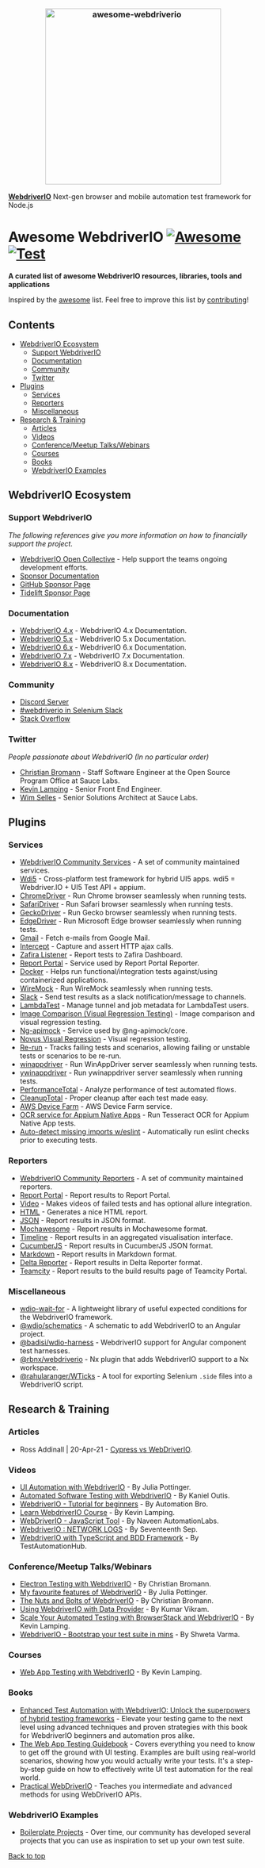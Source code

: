 <h3 align="center">
	<img width="355" src="https://raw.githubusercontent.com/webdriverio/awesome-webdriverio/main/.github/workflows/assets/awesome_webdriverio_branding.png" alt="awesome-webdriverio">
	<br>
</h3>

**[WebdriverIO](https://github.com/webdriverio/webdriverio)** Next-gen browser and mobile automation test framework for Node.js

# Awesome WebdriverIO [![Awesome](https://cdn.rawgit.com/sindresorhus/awesome/d7305f38d29fed78fa85652e3a63e154dd8e8829/media/badge.svg)](https://github.com/sindresorhus/awesome) [![Test](https://github.com/webdriverio/awesome-webdriverio/actions/workflows/test.yaml/badge.svg)](https://github.com/webdriverio/awesome-webdriverio/actions/workflows/test.yaml)

**A curated list of awesome WebdriverIO resources, libraries, tools and applications**

Inspired by the [awesome](https://awesome.re) list. Feel free to improve this list by [contributing](https://github.com/webdriverio/awesome-webdriverio/blob/master/contributing.md)!

<!--lint disable list-item-indent-->

## Contents

- [WebdriverIO Ecosystem](#webdriverio-ecosystem)
  - [Support WebdriverIO](#support-webdriverio)
  - [Documentation](#documentation)
  - [Community](#community)
  - [Twitter](#twitter)
- [Plugins](#plugins)
  - [Services](#services)
  - [Reporters](#reporters)
  - [Miscellaneous](#miscellaneous)
- [Research & Training](#research--training)
  - [Articles](#articles)
  - [Videos](#videos)
  - [Conference/Meetup Talks/Webinars](#conferencemeetup-talkswebinars)
  - [Courses](#courses)
  - [Books](#books)
  - [WebdriverIO Examples](#webdriverio-examples)

<!--lint disable list-item-indent-->

## WebdriverIO Ecosystem

### Support WebdriverIO

*The following references give you more information on how to financially support the project.*

- [WebdriverIO Open Collective](https://opencollective.com/webdriverio) - Help support the teams ongoing development efforts.
- [Sponsor Documentation](https://webdriver.io/docs/sponsor)
- [GitHub Sponsor Page](https://github.com/sponsors/webdriverio)
- [Tidelift Sponsor Page](https://tidelift.com/subscription/pkg/npm-webdriverio?utm_source=npm-webdriverio&utm_medium=github_sponsor_button)

### Documentation

- [WebdriverIO 4.x](http://v4.webdriver.io) - WebdriverIO 4.x Documentation.
- [WebdriverIO 5.x](http://v5.webdriver.io) - WebdriverIO 5.x Documentation.
- [WebdriverIO 6.x](http://v6.webdriver.io) - WebdriverIO 6.x Documentation.
- [WebdriverIO 7.x](http://v7.webdriver.io) - WebdriverIO 7.x Documentation.
- [WebdriverIO 8.x](http://v8.webdriver.io) - WebdriverIO 8.x Documentation.

### Community

- [Discord Server](https://discord.webdriver.io)
- [#webdriverio in Selenium Slack](https://seleniumhq.slack.com/join/shared_invite/zt-f7jwg1n7-RVw4v4sMA7Zjufira_~EVw)
- [Stack Overflow](http://stackoverflow.com/tags/webdriver-io)

### Twitter

*People passionate about WebdriverIO (In no particular order)*

- [Christian Bromann](https://twitter.com/bromann) - Staff Software Engineer at the Open Source Program Office at Sauce Labs.
- [Kevin Lamping](https://twitter.com/klamping) - Senior Front End Engineer.
- [Wim Selles](https://twitter.com/wswebcreation) - Senior Solutions Architect at Sauce Labs.

## Plugins

### Services

- [WebdriverIO Community Services](https://github.com/webdriverio-community?q=service) - A set of community maintained services.
- [Wdi5](https://github.com/js-soft/wdi5) - Cross-platform test framework for hybrid UI5 apps. wdi5 = Webdriver.IO + UI5 Test API + appium.
- [ChromeDriver](https://github.com/webdriverio-community/wdio-chromedriver-service) - Run Chrome browser seamlessly when running tests.
- [SafariDriver](https://github.com/webdriverio-community/wdio-safaridriver-service) - Run Safari browser seamlessly when running tests.
- [GeckoDriver](https://github.com/webdriverio-community/wdio-geckodriver-service) - Run Gecko browser seamlessly when running tests.
- [EdgeDriver](https://github.com/webdriverio-community/wdio-edgedriver-service) - Run Microsoft Edge browser seamlessly when running tests.
- [Gmail](https://github.com/webdriverio-community/wdio-gmail-service) - Fetch e-mails from Google Mail.
- [Intercept](https://github.com/webdriverio-community/wdio-intercept-service) - Capture and assert HTTP ajax calls.
- [Zafira Listener](https://github.com/shashidharus/wdio-zafira-listener-service) - Report tests to Zafira Dashboard.
- [Report Portal](https://github.com/borisosipov/wdio-reportportal-service) - Service used by Report Portal Reporter.
- [Docker](https://github.com/stsvilik/wdio-docker-service) - Helps run functional/integration tests against/using containerized applications.
- [WireMock](https://github.com/erwinheitzman/wdio-wiremock-service) - Run WireMock seamlessly when running tests.
- [Slack](https://github.com/carmenmitru/wdio-slack-service) - Send test results as a slack notification/message to channels.
- [LambdaTest](https://github.com/LambdaTest/wdio-lambdatest-service) - Manage tunnel and job metadata for LambdaTest users.
- [Image Comparison (Visual Regression Testing)](https://github.com/wswebcreation/wdio-image-comparison-service) - Image comparison and visual regression testing.
- [Ng-apimock](https://github.com/ng-apimock/webdriverio-plugin) - Service used by @ng-apimock/core.
- [Novus Visual Regression](https://github.com/Jnegrier/wdio-novus-visual-regression-service) - Visual regression testing.
- [Re-run](https://github.com/jwplayer/wdio-rerun-service) - Tracks failing tests and scenarios, allowing failing or unstable tests or scenarios to be re-run.
- [winappdriver](https://github.com/licanhua/wdio-winappdriver-service) - Run WinAppDriver server seamlessly when running tests.
- [ywinappdriver](https://github.com/licanhua/wdio-ywinappdriver-service) - Run ywinappdriver server seamlessly when running tests.
- [PerformanceTotal](https://github.com/tzurp/performance-total) - Analyze performance of test automated flows.
- [CleanupTotal](https://github.com/tzurp/cleanup-total) - Proper cleanup after each test made easy.
- [AWS Device Farm](https://github.com/awslabs/wdio-aws-device-farm-service) - AWS Device Farm service.
- [OCR service for Appium Native Apps](https://github.com/wswebcreation/wdio-ocr-service) - Run Tesseract OCR for Appium Native App tests.
- [Auto-detect missing imports w/eslint](https://github.com/jamesmortensen/wdio-eslinter-service) - Automatically run eslint checks prior to executing tests.

### Reporters

- [WebdriverIO Community Reporters](https://github.com/webdriverio-community?q=reporter) - A set of community maintained reporters.
- [Report Portal](https://github.com/borisosipov/wdio-reportportal-reporter) - Report results to Report Portal.
- [Video](https://github.com/presidenten/wdio-video-reporter) - Makes videos of failed tests and has optional allure integration.
- [HTML](https://github.com/rpii/wdio-html-reporter) - Generates a nice HTML report.
- [JSON](https://github.com/fijijavis/wdio-json-reporter) - Report results in JSON format.
- [Mochawesome](https://github.com/fijijavis/wdio-mochawesome-reporter) - Report results in Mochawesome format.
- [Timeline](https://github.com/QualityOps/wdio-timeline-reporter) - Report results in an aggregated visualisation interface.
- [CucumberJS](https://github.com/wswebcreation/wdio-cucumberjs-json-reporter) - Report results in CucumberJS JSON format.
- [Markdown](https://github.com/carmenmitru/wdio-markdown-reporter) - Report results in Markdown format.
- [Delta Reporter](https://github.com/delta-reporter/delta-reporter-wdio) - Report results in Delta Reporter format.
- [Teamcity](https://github.com/webdriverio-community/wdio-teamcity-reporter) - Report results to the build results page of Teamcity Portal.

### Miscellaneous

- [wdio-wait-for](https://github.com/webdriverio-community/wdio-wait-for) - A lightweight library of useful expected conditions for the WebdriverIO framework.
- [@wdio/schematics](https://github.com/webdriverio/webdriverio-schematics) - A schematic to add WebdriverIO to an Angular project.
- [@badisi/wdio-harness](https://github.com/Badisi/wdio-harness) - WebdriverIO support for Angular component test harnesses.
- [@rbnx/webdriverio](https://github.com/Roozenboom/rbnx/tree/main/packages/webdriverio) - Nx plugin that adds WebdriverIO support to a Nx workspace.
- [@rahularanger/WTicks](https://github.com/RahulARanger/WTicks) - A tool for exporting Selenium `.side` files into a WebdriverIO script.

## Research & Training

### Articles

- Ross Addinall | 20-Apr-21 - [Cypress vs WebDriverIO](https://vitaq.io/2021/04/20/cypress-vs-webdriverio).

### Videos

- [UI Automation with WebdriverIO](https://testautomationu.applitools.com/webdriverio-tutorial) - By Julia Pottinger.
- [Automated Software Testing with WebdriverIO](https://www.udemy.com/course/automated-software-testing-with-webdriverio/) - By Kaniel Outis.
- [WebdriverIO - Tutorial for beginners](https://www.youtube.com/watch?v=e8goAKb6CC0&list=PL6AdzyjjD5HBbt9amjf3wIVMaobb28ZYN) - By Automation Bro.
- [Learn WebdriverIO Course](https://www.youtube.com/watch?v=I5hRcPH5dx8&list=PL0y7qCn3hjLY6JvohBcmUHKHf_iOi8WuF&ab_channel=Front-endTestingwithKevin) - By Kevin Lamping.
- [WebDriverIO - JavaScript Tool](https://www.youtube.com/watch?v=7J3FnyEGXd4&list=PLFGoYjJG_fqqswF8qDdWNG3b-BtZfiqQn&ab_channel=NaveenAutomationLabs) - By Naveen AutomationLabs.
- [WebdriverIO : NETWORK LOGS](https://www.youtube.com/watch?v=Be9IPyxHmLs) - By Seventeenth Sep.
- [WebdriverIO with TypeScript and BDD Framework](https://www.youtube.com/watch?v=FnC--5WB8ow&list=PLGk7ftfMz7jbZcArQU894rAfo6B1PbXbG&ab_channel=TestAutomationHub) - By TestAutomationHub.

### Conference/Meetup Talks/Webinars

- [Electron Testing with WebdriverIO](https://www.youtube.com/watch?v=mAqxh3L_sP4) - By Christian Bromann.
- [My favourite features of WebdriverIO](https://www.youtube.com/watch?v=CHcjEI3YZ7Y) - By Julia Pottinger.
- [The Nuts and Bolts of WebdriverIO](https://www.youtube.com/watch?v=jOmvPpzLMf8) - By Christian Bromann.
- [Using WebdriverIO with Data Provider](https://www.youtube.com/watch?v=0YQCVJk8K_Q) - By Kumar Vikram.
- [Scale Your Automated Testing with BrowserStack and WebdriverIO](https://www.youtube.com/watch?v=bW3SM46xslE) - By Kevin Lamping.
- [WebdriverIO - Bootstrap your test suite in mins](https://www.youtube.com/watch?v=a7tdIkTeM0o) - By Shweta Varma.

### Courses

- [Web App Testing with WebdriverIO](https://learn.webdriver.io) - By Kevin Lamping.

### Books

- [Enhanced Test Automation with WebdriverIO: Unlock the superpowers of hybrid testing frameworks](https://www.amazon.co.uk/dp/1837630186?ref_=cm_sw_r_cp_ud_dp_7PPKW4XNVXHFQ9XA2A0D) - Elevate your testing game to the next level using advanced techniques and proven strategies with this book for WebdriverIO beginners and automation pros alike.
- [The Web App Testing Guidebook](https://leanpub.com/webapp-testing-guidebook) - Covers everything you need to know to get off the ground with UI testing. Examples are built using real-world scenarios, showing how you would actually write your tests. It's a step-by-step guide on how to effectively write UI test automation for the real world.
- [Practical WebDriverIO](https://www.springer.com/de/book/9781484266601) - Teaches you intermediate and advanced methods for using WebDriverIO APIs.

### WebdriverIO Examples

- [Boilerplate Projects](https://webdriver.io/docs/boilerplates) - Over time, our community has developed several projects that you can use as inspiration to set up your own test suite.

[Back to top](#contents)
